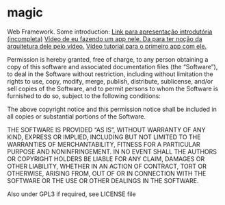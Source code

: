 magic
=====

Web Framework. Some introduction:
<a href='http://slid.es/gabrielfelipe/magic'> Link para apresentação introdutória (incompleta)</a>
<a href='http://www.youtube.com/watch?v=oi_OXxOU7UM'> Vídeo de eu fazendo um app nele. Da para ter noção da arquitetura dele pelo vídeo.</a>
<a href='http://www.youtube.com/watch?v=vXbZ-WFZCF0'> Vídeo tutorial para o primeiro app com ele.</a>



Permission is hereby granted, free of charge, to any person obtaining a copy of this software and associated documentation files (the “Software”), to deal in the Software without restriction, including without limitation the rights to use, copy, modify, merge, publish, distribute, sublicense, and/or sell copies of the Software, and to permit persons to whom the Software is furnished to do so, subject to the following conditions:

The above copyright notice and this permission notice shall be included in all copies or substantial portions of the Software.

THE SOFTWARE IS PROVIDED “AS IS”, WITHOUT WARRANTY OF ANY KIND, EXPRESS OR IMPLIED, INCLUDING BUT NOT LIMITED TO THE WARRANTIES OF MERCHANTABILITY, FITNESS FOR A PARTICULAR PURPOSE AND NONINFRINGEMENT. IN NO EVENT SHALL THE AUTHORS OR COPYRIGHT HOLDERS BE LIABLE FOR ANY CLAIM, DAMAGES OR OTHER LIABILITY, WHETHER IN AN ACTION OF CONTRACT, TORT OR OTHERWISE, ARISING FROM, OUT OF OR IN CONNECTION WITH THE SOFTWARE OR THE USE OR OTHER DEALINGS IN THE SOFTWARE.

Also under GPL3 if required, see LICENSE file
